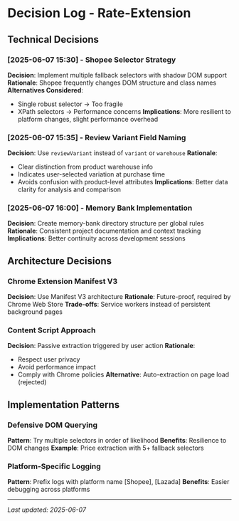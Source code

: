 # Decision Log - Rate-Extension

## Technical Decisions

### [2025-06-07 15:30] - Shopee Selector Strategy
**Decision**: Implement multiple fallback selectors with shadow DOM support
**Rationale**: Shopee frequently changes DOM structure and class names
**Alternatives Considered**: 
- Single robust selector → Too fragile
- XPath selectors → Performance concerns
**Implications**: More resilient to platform changes, slight performance overhead

### [2025-06-07 15:35] - Review Variant Field Naming
**Decision**: Use `reviewVariant` instead of `variant` or `warehouse`
**Rationale**: 
- Clear distinction from product warehouse info
- Indicates user-selected variation at purchase time
- Avoids confusion with product-level attributes
**Implications**: Better data clarity for analysis and comparison

### [2025-06-07 16:00] - Memory Bank Implementation
**Decision**: Create memory-bank directory structure per global rules
**Rationale**: Consistent project documentation and context tracking
**Implications**: Better continuity across development sessions

## Architecture Decisions

### Chrome Extension Manifest V3
**Decision**: Use Manifest V3 architecture
**Rationale**: Future-proof, required by Chrome Web Store
**Trade-offs**: Service workers instead of persistent background pages

### Content Script Approach
**Decision**: Passive extraction triggered by user action
**Rationale**: 
- Respect user privacy
- Avoid performance impact
- Comply with Chrome policies
**Alternative**: Auto-extraction on page load (rejected)

## Implementation Patterns

### Defensive DOM Querying
**Pattern**: Try multiple selectors in order of likelihood
**Benefits**: Resilience to DOM changes
**Example**: Price extraction with 5+ fallback selectors

### Platform-Specific Logging
**Pattern**: Prefix logs with platform name [Shopee], [Lazada]
**Benefits**: Easier debugging across platforms

---
*Last updated: 2025-06-07*
